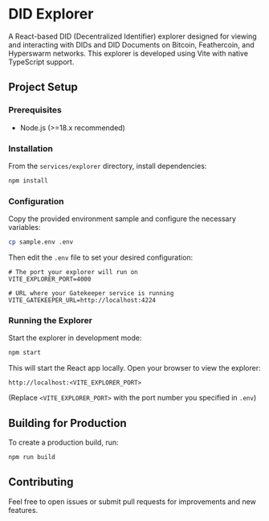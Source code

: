 # DID Explorer

A React-based DID (Decentralized Identifier) explorer designed for viewing and interacting with DIDs and DID Documents on Bitcoin, Feathercoin, and Hyperswarm networks. This explorer is developed using Vite with native TypeScript support.

## Project Setup

### Prerequisites

- Node.js (>=18.x recommended)

### Installation

From the `services/explorer` directory, install dependencies:

```bash
npm install
```

### Configuration

Copy the provided environment sample and configure the necessary variables:

```bash
cp sample.env .env
```

Then edit the `.env` file to set your desired configuration:

```env
# The port your explorer will run on
VITE_EXPLORER_PORT=4000

# URL where your Gatekeeper service is running
VITE_GATEKEEPER_URL=http://localhost:4224
```

### Running the Explorer

Start the explorer in development mode:

```bash
npm start
```

This will start the React app locally. Open your browser to view the explorer:

```
http://localhost:<VITE_EXPLORER_PORT>
```

(Replace `<VITE_EXPLORER_PORT>` with the port number you specified in `.env`)

## Building for Production

To create a production build, run:

```bash
npm run build
```

## Contributing

Feel free to open issues or submit pull requests for improvements and new features.


